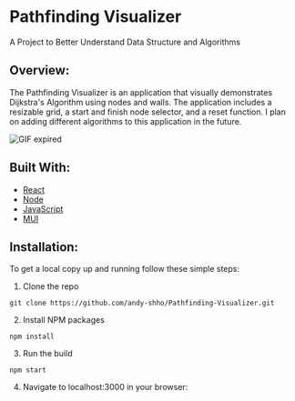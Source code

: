 Pathfinding Visualizer
=================================
A Project to Better Understand Data Structure and Algorithms

Overview:
---------
The Pathfinding Visualizer is an application that visually demonstrates Dijkstra's Algorithm using nodes and walls. The application includes a resizable grid, a start and finish node selector, and a reset function. I plan on adding different algorithms to this application in the future.

![GIF expired](http://g.recordit.co/z4GwrakA2q.gif)


Built With:
-------------
* [React](https://reactjs.org/)
* [Node](https://nodejs.dev/en/)
* [JavaScript](https://www.javascript.com/)
* [MUI](https://mui.com/)

Installation:
-------------
To get a local copy up and running follow these simple steps:

1. Clone the repo

`git clone https://github.com/andy-shho/Pathfinding-Visualizer.git`

2. Install NPM packages

`npm install`

3. Run the build

`npm start`

4. Navigate to localhost:3000 in your browser:
